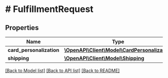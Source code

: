 # # FulfillmentRequest

## Properties

Name | Type | Description | Notes
------------ | ------------- | ------------- | -------------
**card_personalization** | [**\OpenAPI\Client\Model\CardPersonalization**](CardPersonalization.md) |  |
**shipping** | [**\OpenAPI\Client\Model\Shipping**](Shipping.md) |  | [optional]

[[Back to Model list]](../../README.md#models) [[Back to API list]](../../README.md#endpoints) [[Back to README]](../../README.md)
